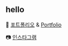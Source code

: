 ## hello
📑 [포트폴리오](https://drive.google.com/file/d/12G0ff-Tm0vO2nNKotdf8atv_4JoSGZeI/view?usp=sharing) & [Portfolio](https://drive.google.com/file/d/1nlx2eTa_aFBC9ICAsnOozgEWomstCzS0/view?usp=sharing)

📷 [인스타그램](https://www.instagram.com/ssh10_16/)
